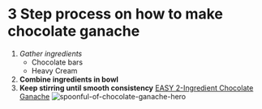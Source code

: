 # 3 Step process on how to make chocolate ganache

1. *Gather ingredients*
   - Chocolate bars
   - Heavy Cream
2. **Combine ingredients in bowl**
3. **Keep stirring until smooth consistency**
[EASY 2-Ingredient Chocolate Ganache](https://www.iheartnaptime.net/chocolate-ganache/#:~:text=Ganache%20is%20a%20glaze%20made,is%20smooth%20and%20spreads%20easily.)
![spoonful-of-chocolate-ganache-hero](https://github.com/Aidan2002lee/3250assign2/assets/126727132/2930e265-770e-423a-8414-28eb3da94b98)




